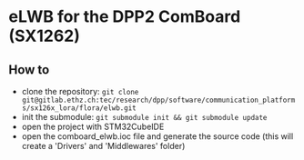 # eLWB for the DPP2 ComBoard (SX1262)

## How to

*  clone the repository: `git clone git@gitlab.ethz.ch:tec/research/dpp/software/communication_platforms/sx126x_lora/flora/elwb.git`
*  init the submodule: `git submodule init && git submodule update`
*  open the project with STM32CubeIDE
*  open the comboard_elwb.ioc file and generate the source code (this will create a 'Drivers' and 'Middlewares' folder)
